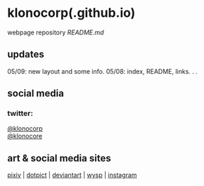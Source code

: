 # klonocorp(.github.io)

webpage repository *README.md* 



## updates

05/09: new layout and some info.
05/08: index, README, links. . .

## social media

### twitter:	
[@klonocorp](https://twitter.com/klonocorp)  
[@klonocore](https://twitter.com/klonocore)

## art & social media sites
[pixiv](http://pixiv.me/klonocorp) |
[dotpict](https://dotpict.net/users/1404970/works) |
[deviantart](http://klonocorp.deviantart.com) |
[wysp](http://wysp.ws/klonocorp) |
[instagram](https://instagram.com/klonocorp) 





